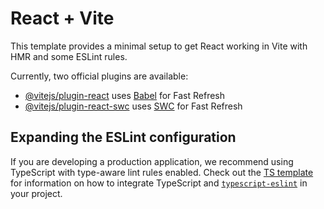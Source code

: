 # React + Vite

This template provides a minimal setup to get React working in Vite with HMR and some ESLint rules.

Currently, two official plugins are available:

- [@vitejs/plugin-react](https://github.com/vitejs/vite-plugin-react/blob/main/packages/plugin-react) uses [Babel](https://babeljs.io/) for Fast Refresh
- [@vitejs/plugin-react-swc](https://github.com/vitejs/vite-plugin-react/blob/main/packages/plugin-react-swc) uses [SWC](https://swc.rs/) for Fast Refresh

## Expanding the ESLint configuration

If you are developing a production application, we recommend using TypeScript with type-aware lint rules enabled. Check out the [TS template](https://github.com/vitejs/vite/tree/main/packages/create-vite/template-react-ts) for information on how to integrate TypeScript and [`typescript-eslint`](https://typescript-eslint.io) in your project.


<!-- Solar Project Calculator

A responsive, all-in-one Progressive Web App (PWA) built with React and Tailwind CSS to accurately calculate the requirements for off-grid solar power systems.This tool allows users to manage multiple projects, providing detailed sizing for solar panels, batteries, inverters, and charge controllers.

🚀 Key Features

Multi-Step Calculator:A guided, six-step process covering all necessary variables from initial project details to final summary.

Dual Calculation Methods:

Appliance Audit:List all appliances with quantities, wattage, and daily usage hours to calculate total energy consumption.

Utility Bill:Quick estimation using average daily energy consumption (kWh) from your electricity bill.

Comprehensive Sizing Calculations:

Total Solar Array Size (kW)

Number of Solar Panels Needed

Required Battery Bank Capacity (Wh and Ah)

Total Number of Individual Batteries

Recommended Inverter Size (+25% safety margin)

Required Charge Controller Size (Amps)

Full Project Management:

Create, save, and manage multiple projects.

Data persists in the browser’s localStorage.

Edit project names and update calculations anytime.

Intuitive & Responsive UI:

Clean, modern design with Tailwind CSS.

Fully responsive on desktop, tablet, and mobile.

Interactive progress bar for step navigation.

Dark and Light Mode support.

Printable Summaries:Generate clean, printable reports suitable for client presentations or personal records.

PWA Ready:Installable on any compatible device (iOS, Android, Windows, macOS) with offline access and native app-like experience.

🛠 Tech Stack

Frontend: React (with Hooks)

Styling: Tailwind CSS

Icons: Lucide React

📥 Getting Started

Follow these steps to set up the project locally.

Prerequisites

Node.js (v14 or later)

npm or yarn

Installation

# Clone the repository
git clone https://github.com/your-username/solar-calculator.git

# Navigate to the project directory
cd solar-calculator

# Install dependencies
npm install

# Start the development server
npm start

Visit http://localhost:3000 to view the app in your browser.

📚 How to Use

Project Dashboard

Create New Project: Click the "Create New Project" button.

Open Existing Project: Click any project card to resume.

Edit & Delete: Rename or permanently delete projects using the respective icons.

Calculator View

Navigate using the progress bar at the top or navigation buttons at the bottom.

Complete required fields to proceed to the next step.

Step Breakdown:

Project Details: Name your project and client.

Energy Use:

Appliance Audit: Add appliances and usage details.

Utility Bill: Input average daily energy (kWh).

Panel Sizing: Provide Peak Sun Hours, system efficiency, and solar panel wattage.

Battery Sizing: Select days of autonomy, battery type (Depth of Discharge), system voltage, and individual battery ratings.

Component Sizing: Enter maximum peak load to calculate inverter and charge controller sizes.

Summary: Review system requirements and print the final report if needed.
 -->
